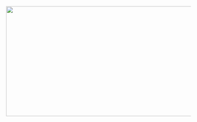 ### <img src="https://media.discordapp.net/attachments/962472832812597309/986674237865615490/ezgif.com-gif-maker_4.gif" width="1000" height="300" />

